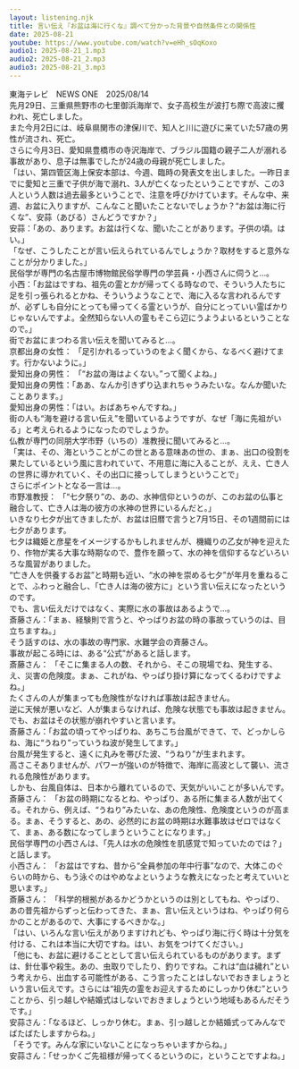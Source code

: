 ```yaml
---
layout: listening.njk
title: 言い伝え『お盆は海に行くな』調べて分かった背景や自然条件との関係性
date: 2025-08-21
youtube: https://www.youtube.com/watch?v=eHh_sOqKoxo
audio1: 2025-08-21_1.mp3
audio2: 2025-08-21_2.mp3
audio3: 2025-08-21_3.mp3
---
```

東海テレビ　NEWS ONE　2025/08/14  
先月29日、三重県熊野市の七里御浜海岸で、女子高校生が波打ち際で高波に攫われ、死亡しました。  
また今月2日には、岐阜県関市の津保川で、知人と川に遊びに来ていた57歳の男性が流され、死亡。  
さらに今月3日、愛知県豊橋市の寺沢海岸で、ブラジル国籍の親子二人が溺れる事故があり、息子は無事でしたが24歳の母親が死亡しました。  
「はい、第四管区海上保安本部は、今週、臨時の発表文を出しました。一昨日までに愛知と三重で子供が海で溺れ、3人が亡くなったということですが、この3人という人数は過去最多ということで、注意を呼びかけています。そんな中、来週、お盆に入りますが、こんなこと聞いたことないでしょうか？“お盆は海に行くな”、安蒜（あびる）さんどうですか？」  
安蒜：「あの、あります。お盆は行くな、聞いたことがあります。子供の頃。はい。」  
「なぜ、こうしたことが言い伝えられているんでしょうか？取材をすると意外なことが分かりました。」  
民俗学が専門の名古屋市博物館民俗学専門の学芸員・小西さんに伺うと…。  
小西：「お盆はですね、祖先の霊とかが帰ってくる時なので、そういう人たちに足を引っ張られるとかね、そういうようなことで、海に入るな言われるんですが、必ずしも自分にとっても帰ってくる霊というが、自分にとっていい霊ばかりじゃないんですよ。全然知らない人の霊もそこら辺にうようよいるということなので。」  
街でお盆にまつわる言い伝えを聞いてみると…。  
京都出身の女性： 「足引かれるっていうのをよく聞くから、なるべく避けてます。行かないように。」  
愛知出身の男性： 「“お盆の海はよくない。”って聞くよね。」  
愛知出身の男性：「ああ、なんか引きずり込まれちゃうみたいな。なんか聞いたことあります。」  
愛知出身の男性：「はい。おばあちゃんですね。」  
街の人も“海を避ける言い伝え”を聞いているようですが、なぜ「海に先祖がいる」と考えられるようになったのでしょうか。  
仏教が専門の同朋大学市野（いちの）准教授に聞いてみると…。  
「実は、その、海ということがこの世とある意味あの世の、まぁ、出口の役割を果たしているという風に言われていて、不用意に海に入ることが、ええ、亡き人の世界に導かれていく、その出口に接っしてしまうということで」  
さらにポイントとなる一言は…。  
市野准教授： 「“七夕祭り”の、あの、水神信仰というのが、このお盆の仏事と融合して、亡き人は海の彼方の水神の世界にいるんだと。」  
いきなり七夕が出てきましたが、お盆は旧暦で言うと7月15日、その1週間前には七夕があります。  
七夕は織姫と彦星をイメージするかもしれませんが、機織りの乙女が神を迎えたり、作物が実る大事な時期なので、豊作を願って、水の神を信仰するなどいろいろな風習がありました。  
“亡き人を供養するお盆”と時期も近い、“水の神を崇める七夕”が年月を重ねることで、ふわっと融合し、「亡き人は海の彼方に」という言い伝えになったというのです。  
でも、言い伝えだけではなく、実際に水の事故はあるようで…。  
斎藤さん：「まぁ、経験則で言うと、やっばりお盆の時の事故っていうのは、目立ちますね。」  
そう話すのは、水の事故の専門家、水難学会の斉藤さん。  
事故が起こる時には、ある“公式”があると話します。  
斎藤さん： 「そこに集まる人の数、それから、そこの現場でね、発生する、え、災害の危険度。まぁ、これがね、やっぱり掛け算になってくるわけですよね。」  
たくさんの人が集まっても危険性がなければ事故は起きません。  
逆に天候が悪いなど、人が集まらなければ、危険な状態でも事故は起きません。  
でも、お盆はその状態が崩れやすいと言います。  
斎藤さん：「お盆の頃ってやっぱりね、あちこち台風ができて、で、どっかしらね、海に“うねり”っていうね波が発生してます。」  
台風が発生すると、遠くに丸みを帯びた波、“うねり”が生まれます。  
高さこそありませんが、パワーが強いのが特徴で、海岸に高波として襲い、流される危険性があります。  
しかも、台風自体は、日本から離れているので、天気がいいことが多いんです。  
斎藤さん： 「お盆の時期になるとね、やっぱり、ある所に集まる人数が出てくる。それから、例えば、“うねり”みたいな、あの危険性、危険度というのが高まる。まぁ、そうすると、あの、必然的にお盆の時期は水難事故はゼロではなくて、まぁ、ある数になってしまうということになります。」  
民俗学専門の小西さんは、「先人は水の危険性を肌感覚で知っていたのでは？」と話します。  
小西さん： 「お盆はですね、昔から“全員参加の年中行事”なので、大体このぐらいの時から、もう泳ぐのはやめなよというような教えになったと考えていいと思います。」  
斎藤さん： 「科学的根拠があるかどうかというのは別としてもね、やっぱり、あの昔先祖からずっと伝わってきた、まぁ、言い伝えというはね、やっぱり何らかのことがあるので、大事にするべきかな。」  
「はい、いろんな言い伝えがありますけれども、やっぱり海に行く時は十分気を付ける、これは本当に大切ですね。はい、お気をつけてください。」  
「他にも、お盆に避けることとして言い伝えられているものがあります。まずは、針仕事や殺生。あの、虫取りでしたり、釣りですね。これは“血は穢れ”という考えから、出血する可能性がある、こう言ったことはしないでおきましょうという言い伝えです。さらには“祖先の霊をお迎えするためにしっかり休む”ということから、引っ越しや結婚式はしないでおきましょうという地域もあるんだそうです。」  
安蒜さん：「なるほど、しっかり休む。まぁ、引っ越しとか結婚式ってみんなでばたばたしますからね。」  
「そうです。みんな家にいないことになっちゃいますからね。」  
安蒜さん：「せっかくご先祖様が帰ってくるというのに，ということですよね。」